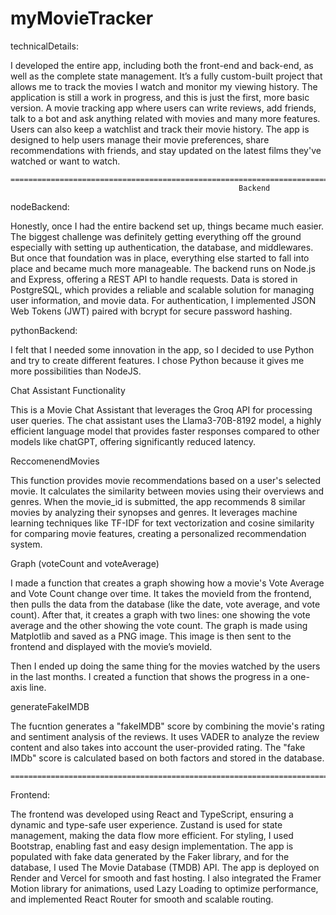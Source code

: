 # myMovieTracker

technicalDetails:

I developed the entire app, including both the front-end and back-end, as well as the complete state management. It’s a fully custom-built project that allows me to track the movies I watch and monitor my viewing history. The application is still a work in progress, and this is just the first, more basic version. A movie tracking app where users can write reviews, add friends, talk to a bot and ask anything related with movies and many more features. Users can also keep a watchlist and track their movie history. The app is designed to help users manage their movie preferences, share recommendations with friends, and stay updated on the latest films they've watched or want to watch.

    ===================================================================================================================
                                                       Backend

nodeBackend:

Honestly, once I had the entire backend set up, things became much easier. The biggest challenge was definitely getting everything off the ground especially with setting up authentication, the database, and middlewares. But once that foundation was in place, everything else started to fall into place and became much more manageable. The backend runs on Node.js and Express, offering a REST API to handle requests. Data is stored in PostgreSQL, which provides a reliable and scalable solution for managing user information, and movie data. For authentication, I implemented JSON Web Tokens (JWT) paired with bcrypt for secure password hashing.

pythonBackend:

I felt that I needed some innovation in the app, so I decided to use Python and try to create different features. I chose Python because it gives me more possibilities than NodeJS.

Chat Assistant Functionality

This is a Movie Chat Assistant that leverages the Groq API for processing user queries. The chat assistant uses the Llama3-70B-8192 model, a highly efficient language model that provides faster responses compared to other models like chatGPT, offering significantly reduced latency.

ReccomenendMovies

This function provides movie recommendations based on a user's selected movie. It calculates the similarity between movies using their overviews and genres. When the movie_id is submitted, the app recommends 8 similar movies by analyzing their synopses and genres. It leverages machine learning techniques like TF-IDF for text vectorization and cosine similarity for comparing movie features, creating a personalized recommendation system.

Graph (voteCount and voteAverage)

I made a function that creates a graph showing how a movie's Vote Average and Vote Count change over time. It takes the movieId from the frontend, then pulls the data from the database (like the date, vote average, and vote count). After that, it creates a graph with two lines: one showing the vote average and the other showing the vote count.
The graph is made using Matplotlib and saved as a PNG image. This image is then sent to the frontend and displayed with the movie’s movieId.

Then I ended up doing the same thing for the movies watched by the users in the last months. I created a function that shows the progress in a one-axis line.

generateFakeIMDB

The fucntion generates a "fakeIMDB" score by combining the movie's rating and sentiment analysis of the reviews. It uses VADER to analyze the review content and also takes into account the user-provided rating. The "fake IMDb" score is calculated based on both factors and stored in the database.

    ===================================================================================================================

Frontend:

The frontend was developed using React and TypeScript, ensuring a dynamic and type-safe user experience. Zustand is used for state management, making the data flow more efficient. For styling, I used Bootstrap, enabling fast and easy design implementation. The app is populated with fake data generated by the Faker library, and for the database, I used The Movie Database (TMDB) API. The app is deployed on Render and Vercel for smooth and fast hosting. I also integrated the Framer Motion library for animations, used Lazy Loading to optimize performance, and implemented React Router for smooth and scalable routing.
